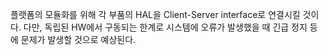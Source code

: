 플랫폼의 모듈화를 위해 각 부품의 HAL을 Client-Server interface로 연결시킬 것이다.
다만, 독립된 HW에서 구동되는 한계로 시스템에 오류가 발생했을 때 긴급 정지 등에 문제가 발생할 것으로 예상된다.